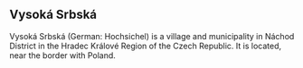 ## Vysoká Srbská

Vysoká Srbská (German: Hochsichel) is a village and municipality in Náchod District in the Hradec Králové Region of the Czech Republic. It is located, near the border with Poland.